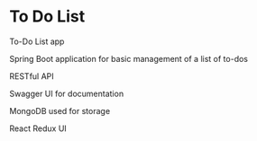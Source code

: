 # To Do List
To-Do List app

Spring Boot application for basic management of a list of to-dos

RESTful API

Swagger UI for documentation

MongoDB used for storage

React Redux UI
